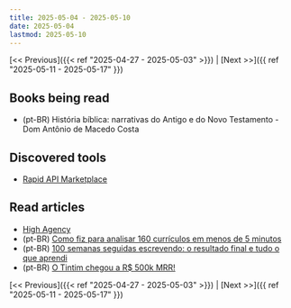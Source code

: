 ```yaml
---
title: 2025-05-04 - 2025-05-10
date: 2025-05-04
lastmod: 2025-05-10
---
```


[<< Previous]({{< ref "2025-04-27 - 2025-05-03" >}}) | [Next >>]({{ ref "2025-05-11 - 2025-05-17" }})

## Books being read
- (pt-BR) História bíblica: narrativas do Antigo e do Novo Testamento - Dom
  Antônio de Macedo Costa

## Discovered tools
- [Rapid API Marketplace](https://rapidapi.com/)

## Read articles
- [High Agency](https://www.highagency.com/)
- (pt-BR) [Como fiz para analisar 160 currículos em menos de 5 minutos](https://moacirmoda.substack.com/p/como-fiz-para-analisar-160-curriculos)
- (pt-BR) [100 semanas seguidas escrevendo: o resultado final e tudo o que aprendi](https://moacirmoda.substack.com/p/100-semanas-seguidas-escrevendo-o)
- (pt-BR) [O Tintim chegou a R$ 500k MRR!](https://moacirmoda.substack.com/p/o-tintim-chegou-a-r-500k-mrr)

[<< Previous]({{< ref "2025-04-27 - 2025-05-03" >}}) | [Next >>]({{ ref "2025-05-11 - 2025-05-17" }})

